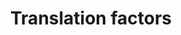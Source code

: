 ---
annotations:
- id: PW:0000101
  parent: regulatory pathway
  type: Pathway Ontology
  value: translation pathway
authors:
- MaintBot
- Mkutmon
- Eweitz
description: Protein synthesis is the ultimate step of gene expression and a key control
  point for regulation. In particular, it enables cells to rapidly manipulate protein
  production without new mRNA synthesis, processing, or export. This pathway gives
  an overview of the translation factors involved in this process.
last-edited: 2021-05-21
organisms:
- Bos taurus
redirect_from:
- /index.php/Pathway:WP965
- /instance/WP965
- /instance/WP965_rr117628
revision: r117628
schema-jsonld:
- '@context': https://schema.org/
  '@id': https://wikipathways.github.io/pathways/WP965.html
  '@type': Dataset
  creator:
    '@type': Organization
    name: WikiPathways
  description: Protein synthesis is the ultimate step of gene expression and a key
    control point for regulation. In particular, it enables cells to rapidly manipulate
    protein production without new mRNA synthesis, processing, or export. This pathway
    gives an overview of the translation factors involved in this process.
  keywords:
  - CLUH
  - EEF1A1
  - EEF1A2
  - EEF1B
  - EEF1D
  - EEF1G
  - EEF2
  - EEF2K
  - EIF1
  - EIF1AX
  - EIF2AK1
  - EIF2AK2
  - EIF2AK3
  - EIF2B1
  - EIF2B2
  - EIF2B3
  - EIF2B4
  - EIF2B5
  - EIF2S1
  - EIF2S2
  - EIF2S3
  - EIF3A
  - EIF3B
  - EIF3C
  - EIF3D
  - EIF3E
  - EIF3F
  - EIF3G
  - EIF3H
  - EIF3I
  - EIF3J
  - EIF4A1
  - EIF4A2
  - EIF4B
  - EIF4E
  - EIF4EBP1
  - EIF4EBP2
  - EIF4G1
  - EIF4G3
  - EIF5
  - EIF5A
  - EIF5B
  - EIF6
  - ETF1
  - PABPC1
  - PAIP1
  - WBSCR1
  license: CC0
  name: Translation factors
seo: CreativeWork
title: Translation factors
wpid: WP965
---